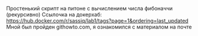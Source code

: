 Простенький скрипт на питоне с вычислением числа фибоначчи (рекурсивно)
Ссылочка на докерхаб: https://hub.docker.com/r/sassiq/lab1/tags?page=1&ordering=last_updated
Мной был пройден githowto.com, я ознакомился с материалом на почте
